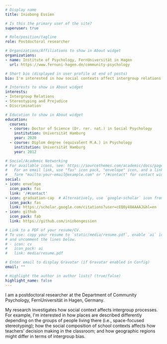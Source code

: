 ```yaml
---
# Display name
title: Iniobong Essien

# Is this the primary user of the site?
superuser: true

# Role/position/tagline
role: Postdoctoral researcher

# Organizations/Affiliations to show in About widget
organizations:
- name: Institute of Psychology, FernUniversität in Hagen
  url: https://www.fernuni-hagen.de/community-psychology

# Short bio (displayed in user profile at end of posts)
bio: I'm interested in how social contexts affect intergroup relations.

# Interests to show in About widget
interests:
- Intergroup Relations
- Stereotyping and Prejudice
- Discrimination

# Education to show in About widget
education:
  courses:
  - course: Doctor of Science (Dr. rer. nat.) in Social Psychology
    institution: Universität Hamburg
    year: 2020
  - course: Diplom degree (equivalent M.A.) in Psychology
    institution: Universität Hamburg
    year: 2012

# Social/Academic Networking
# For available icons, see: https://sourcethemes.com/academic/docs/page-builder/#icons
#   For an email link, use "fas" icon pack, "envelope" icon, and a link in the
#   form "mailto:your-email@example.com" or "/#contact" for contact widget.
social:
- icon: envelope
  icon_pack: fas
  link: '/#contact'
- icon: graduation-cap  # Alternatively, use `google-scholar` icon from `ai` icon pack
  icon_pack: fas
  link: https://scholar.google.com/citations?user=cEQ0y48AAAAJ&hl=en
- icon: github
  icon_pack: fab
  link: https://github.com/iniobongessien

# Link to a PDF of your resume/CV.
# To use: copy your resume to `static/media/resume.pdf`, enable `ai` icons in `params.toml`,
# and uncomment the lines below.
# - icon: cv
#   icon_pack: ai
#   link: media/resume.pdf

# Enter email to display Gravatar (if Gravatar enabled in Config)
email: ""

# Highlight the author in author lists? (true/false)
highlight_name: false
---
```


I am a postdoctoral researcher at the Department of Community Psychology, FernUniversität in Hagen, Germany.

My research investigates how social context affects intergroup processes. For example, I'm interested in how places are described differently depending on the groups of people living there (i.e., space-focused stereotyping); how the social composition of school contexts affects how teachers' decision making in the classroom; and how geographic regions might differ in terms of intergroup bias.
